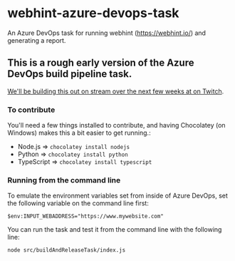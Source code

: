 # webhint-azure-devops-task
An Azure DevOps task for running webhint (https://webhint.io/) and generating a report.

## This is a rough early version of the Azure DevOps build pipeline task.

[We'll be building this out on stream over the next few weeks at on Twitch](https://twitch.tv/RyannosaurusRex).

### To contribute

You'll need a few things installed to contribute, and having Chocolatey (on Windows) makes this a bit easier to get running.:
- Node.js => `chocolatey install nodejs`
- Python => `chocolatey install python`
- TypeScript => `chocolatey install typescript`

### Running from the command line
To emulate the environment variables set from inside of Azure DevOps, set the following variable on the command line first:

`$env:INPUT_WEBADDRESS="https://www.mywebsite.com"`

You can run the task and test it from the command line with the following line:

`node src/buildAndReleaseTask/index.js`
